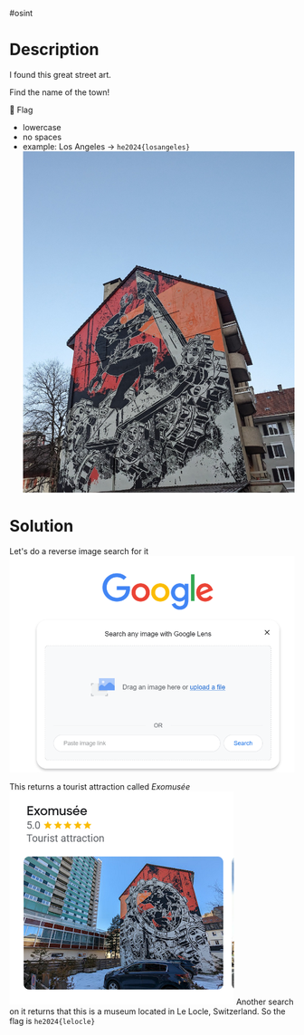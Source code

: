 #osint 
# Description
I found this great street art.

Find the name of the town!

🚩 Flag

- lowercase
- no spaces
- example: Los Angeles -> `he2024{losangeles}`
![](../Screenshots/streetart(1).jpg)

# Solution
Let's do a reverse image search for it
![](../Screenshots/Pasted%20image%2020240331134411.png)

This returns a tourist attraction called *Exomusée*
![Exomusée](../Screenshots/Pasted%20image%2020240331134521.png)
Another search on it returns that this is a museum located in Le Locle, Switzerland. So the flag is `he2024{lelocle}`